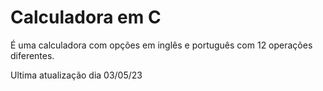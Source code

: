 # Calculadora em C

É uma calculadora com opções em inglês e português com 12 operações diferentes.

Ultima atualização dia 03/05/23
